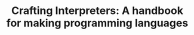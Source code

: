 ---
title: "Crafting Interpreters: A handbook for making programming languages"
link: "http://www.craftinginterpreters.com"
---
